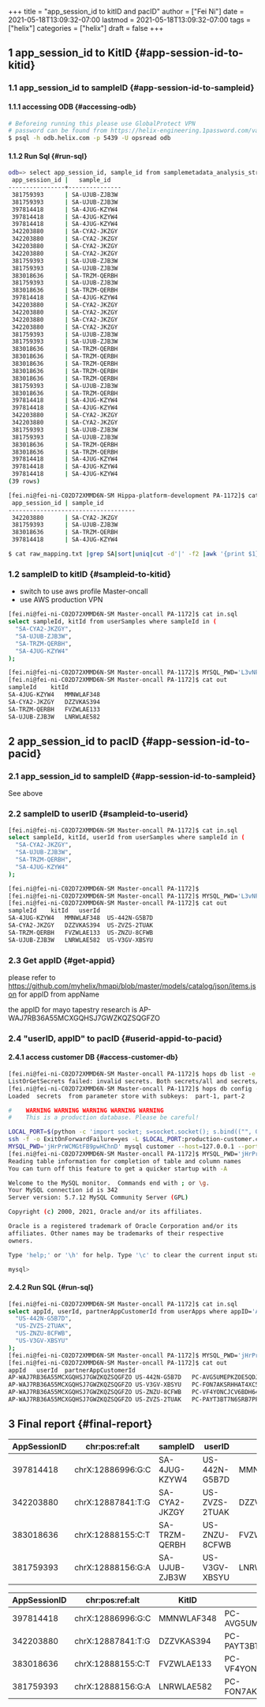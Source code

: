 +++
title = "app_session_id to kitID and pacID"
author = ["Fei Ni"]
date = 2021-05-18T13:09:32-07:00
lastmod = 2021-05-18T13:09:32-07:00
tags = ["helix"]
categories = ["helix"]
draft = false
+++

## <span class="section-num">1</span> app\_session\_id to KitID {#app-session-id-to-kitid}


### <span class="section-num">1.1</span> app\_session\_id to sampleID {#app-session-id-to-sampleid}


#### <span class="section-num">1.1.1</span> accessing ODB {#accessing-odb}

```bash
# Beforeing running this please use GlobalProtect VPN
# password can be found from https://helix-engineering.1password.com/vaults/gxhrwag245jkcrq7dvulaivmnq/allitems/2jte2zc3knd4pboslqbtk2o7y4
$ psql -h odb.helix.com -p 5439 -U opsread odb
```


#### <span class="section-num">1.1.2</span> Run Sql {#run-sql}

```bash
odb=> select app_session_id, sample_id from samplemetadata_analysis_stream where app_session_id in ('397814418', '342203880', '383018636', '381759393');
 app_session_id |   sample_id
----------------+---------------
 381759393      | SA-UJUB-ZJB3W
 381759393      | SA-UJUB-ZJB3W
 397814418      | SA-4JUG-KZYW4
 397814418      | SA-4JUG-KZYW4
 397814418      | SA-4JUG-KZYW4
 342203880      | SA-CYA2-JKZGY
 342203880      | SA-CYA2-JKZGY
 342203880      | SA-CYA2-JKZGY
 342203880      | SA-CYA2-JKZGY
 381759393      | SA-UJUB-ZJB3W
 381759393      | SA-UJUB-ZJB3W
 383018636      | SA-TRZM-QERBH
 381759393      | SA-UJUB-ZJB3W
 383018636      | SA-TRZM-QERBH
 397814418      | SA-4JUG-KZYW4
 342203880      | SA-CYA2-JKZGY
 342203880      | SA-CYA2-JKZGY
 342203880      | SA-CYA2-JKZGY
 342203880      | SA-CYA2-JKZGY
 381759393      | SA-UJUB-ZJB3W
 381759393      | SA-UJUB-ZJB3W
 383018636      | SA-TRZM-QERBH
 383018636      | SA-TRZM-QERBH
 383018636      | SA-TRZM-QERBH
 383018636      | SA-TRZM-QERBH
 383018636      | SA-TRZM-QERBH
 381759393      | SA-UJUB-ZJB3W
 383018636      | SA-TRZM-QERBH
 397814418      | SA-4JUG-KZYW4
 397814418      | SA-4JUG-KZYW4
 342203880      | SA-CYA2-JKZGY
 342203880      | SA-CYA2-JKZGY
 381759393      | SA-UJUB-ZJB3W
 381759393      | SA-UJUB-ZJB3W
 383018636      | SA-TRZM-QERBH
 383018636      | SA-TRZM-QERBH
 397814418      | SA-4JUG-KZYW4
 397814418      | SA-4JUG-KZYW4
 397814418      | SA-4JUG-KZYW4
(39 rows)

[fei.ni@fei-ni-C02D72XMMD6N-SM Hippa-platform-development PA-1172]$ cat raw_mapping.txt |grep SA|sort|uniq
 app_session_id | sample_id
------------------------------------
 342203880      | SA-CYA2-JKZGY
 381759393      | SA-UJUB-ZJB3W
 383018636      | SA-TRZM-QERBH
 397814418      | SA-4JUG-KZYW4

$ cat raw_mapping.txt |grep SA|sort|uniq|cut -d'|' -f2 |awk '{print $1}' >sampleIDs
```


### <span class="section-num">1.2</span> sampleID to kitID {#sampleid-to-kitid}

-   switch to use aws profile Master-oncall
-   use AWS production VPN

<!--listend-->

```bash
[fei.ni@fei-ni-C02D72XMMD6N-SM Master-oncall PA-1172]$ cat in.sql
select sampleId, kitId from userSamples where sampleId in (
  "SA-CYA2-JKZGY",
  "SA-UJUB-ZJB3W",
  "SA-TRZM-QERBH",
  "SA-4JUG-KZYW4"
);

[fei.ni@fei-ni-C02D72XMMD6N-SM Master-oncall PA-1172]$ MYSQL_PWD='L3vNFRHXAvjme9' mysql mapping --host=ue1-production-rds-mapping-002.cluster-crbiutp3k1kf.us-east-1.rds.amazonaws.com --port=3306 --user='mapping-service' <in.sql >out
[fei.ni@fei-ni-C02D72XMMD6N-SM Master-oncall PA-1172]$ cat out
sampleId	kitId
SA-4JUG-KZYW4	MMNWLAF348
SA-CYA2-JKZGY	DZZVKAS394
SA-TRZM-QERBH	FVZWLAE133
SA-UJUB-ZJB3W	LNRWLAE582
```


## <span class="section-num">2</span> app\_session\_id to pacID {#app-session-id-to-pacid}


### <span class="section-num">2.1</span> app\_session\_id to sampleID {#app-session-id-to-sampleid}

See above


### <span class="section-num">2.2</span> sampleID to userID {#sampleid-to-userid}

```bash
[fei.ni@fei-ni-C02D72XMMD6N-SM Master-oncall PA-1172]$ cat in.sql
select sampleId, kitId, userId from userSamples where sampleId in (
  "SA-CYA2-JKZGY",
  "SA-UJUB-ZJB3W",
  "SA-TRZM-QERBH",
  "SA-4JUG-KZYW4"
);

[fei.ni@fei-ni-C02D72XMMD6N-SM Master-oncall PA-1172]$
[fei.ni@fei-ni-C02D72XMMD6N-SM Master-oncall PA-1172]$ MYSQL_PWD='L3vNFRHXAvjme9' mysql mapping --host=ue1-production-rds-mapping-002.cluster-crbiutp3k1kf.us-east-1.rds.amazonaws.com --port=3306 --user='mapping-service' <in.sql >out
[fei.ni@fei-ni-C02D72XMMD6N-SM Master-oncall PA-1172]$ cat out
sampleId	kitId	userId
SA-4JUG-KZYW4	MMNWLAF348	US-442N-G5B7D
SA-CYA2-JKZGY	DZZVKAS394	US-ZVZS-2TUAK
SA-TRZM-QERBH	FVZWLAE133	US-ZNZU-8CFWB
SA-UJUB-ZJB3W	LNRWLAE582	US-V3GV-XBSYU
```


### <span class="section-num">2.3</span> Get appID {#get-appid}

please refer to <https://github.com/myhelix/hmapi/blob/master/models/catalog/json/items.json> for appID from appName

the appID for mayo tapestry research is AP-WAJ7RB36A55MCXGQHSJ7GWZKQZSQGFZO


### <span class="section-num">2.4</span> "userID, appID" to pacID {#userid-appid-to-pacid}


#### <span class="section-num">2.4.1</span> access customer DB {#access-customer-db}

```bash
[fei.ni@fei-ni-C02D72XMMD6N-SM Master-oncall PA-1172]$ hops db list -e production
ListOrGetSecrets failed: invalid secrets. Both secrets/all and secrets/part-XXX present
[fei.ni@fei-ni-C02D72XMMD6N-SM Master-oncall PA-1172]$ hops db config -f eval -e production -s customer
Loaded  secrets  from parameter store with subkeys:  part-1, part-2

#    WARNING WARNING WARNING WARNING WARNING
#    This is a production database. Please be careful!

LOCAL_PORT=$(python -c 'import socket; s=socket.socket(); s.bind(("", 0)); print(s.getsockname()[1]); s.close()')
ssh -f -o ExitOnForwardFailure=yes -L $LOCAL_PORT:production-customer.cluster-crbiutp3k1kf.us-east-1.rds.amazonaws.com:3306 fei.ni@172.20.132.123 sleep 60 && \
MYSQL_PWD='jHrPrWCMGtFB9pwHChnD' mysql customer --host=127.0.0.1 --port=${LOCAL_PORT} --user='customer-service'
[fei.ni@fei-ni-C02D72XMMD6N-SM Master-oncall PA-1172]$ MYSQL_PWD='jHrPrWCMGtFB9pwHChnD' mysql customer --host=production-customer.cluster-crbiutp3k1kf.us-east-1.rds.amazonaws.com --port=3306 --user='customer-service'
Reading table information for completion of table and column names
You can turn off this feature to get a quicker startup with -A

Welcome to the MySQL monitor.  Commands end with ; or \g.
Your MySQL connection id is 342
Server version: 5.7.12 MySQL Community Server (GPL)

Copyright (c) 2000, 2021, Oracle and/or its affiliates.

Oracle is a registered trademark of Oracle Corporation and/or its
affiliates. Other names may be trademarks of their respective
owners.

Type 'help;' or '\h' for help. Type '\c' to clear the current input statement.

mysql>
```


#### <span class="section-num">2.4.2</span> Run SQL {#run-sql}

```bash
[fei.ni@fei-ni-C02D72XMMD6N-SM Master-oncall PA-1172]$ cat in.sql
select appId, userId, partnerAppCustomerId from userApps where appID='AP-WAJ7RB36A55MCXGQHSJ7GWZKQZSQGFZO' and userID in (
  "US-442N-G5B7D",
  "US-ZVZS-2TUAK",
  "US-ZNZU-8CFWB",
  "US-V3GV-XBSYU"
);
[fei.ni@fei-ni-C02D72XMMD6N-SM Master-oncall PA-1172]$ MYSQL_PWD='jHrPrWCMGtFB9pwHChnD' mysql customer --host=production-customer.cluster-crbiutp3k1kf.us-east-1.rds.amazonaws.com --port=3306 --user='customer-service' <in.sql >out
[fei.ni@fei-ni-C02D72XMMD6N-SM Master-oncall PA-1172]$ cat out
appId	userId	partnerAppCustomerId
AP-WAJ7RB36A55MCXGQHSJ7GWZKQZSQGFZO	US-442N-G5B7D	PC-AVG5UMEPKZOE5QDJMQXTACNF43ZMYH62
AP-WAJ7RB36A55MCXGQHSJ7GWZKQZSQGFZO	US-V3GV-XBSYU	PC-FON7AKSRHHAT4XC5HPV7MAQXI422YHXB
AP-WAJ7RB36A55MCXGQHSJ7GWZKQZSQGFZO	US-ZNZU-8CFWB	PC-VF4YONCJCV6BDH6474KMKH333NXWMHF7
AP-WAJ7RB36A55MCXGQHSJ7GWZKQZSQGFZO	US-ZVZS-2TUAK	PC-PAYT3BT7N6SRB7PFJYC6ZHVW26OA44D3
```


## <span class="section-num">3</span> Final report {#final-report}

| AppSessionID | chr:pos:ref:alt   | sampleID      | userID        | KitID      | pacID                               |
|--------------|-------------------|---------------|---------------|------------|-------------------------------------|
| 397814418    | chrX:12886996:G:C | SA-4JUG-KZYW4 | US-442N-G5B7D | MMNWLAF348 | PC-AVG5UMEPKZOE5QDJMQXTACNF43ZMYH62 |
| 342203880    | chrX:12887841:T:G | SA-CYA2-JKZGY | US-ZVZS-2TUAK | DZZVKAS394 | PC-PAYT3BT7N6SRB7PFJYC6ZHVW26OA44D3 |
| 383018636    | chrX:12888155:C:T | SA-TRZM-QERBH | US-ZNZU-8CFWB | FVZWLAE133 | PC-VF4YONCJCV6BDH6474KMKH333NXWMHF7 |
| 381759393    | chrX:12888156:G:A | SA-UJUB-ZJB3W | US-V3GV-XBSYU | LNRWLAE582 | PC-FON7AKSRHHAT4XC5HPV7MAQXI422YHXB |

| AppSessionID | chr:pos:ref:alt   | KitID      | pacID                               |
|--------------|-------------------|------------|-------------------------------------|
| 397814418    | chrX:12886996:G:C | MMNWLAF348 | PC-AVG5UMEPKZOE5QDJMQXTACNF43ZMYH62 |
| 342203880    | chrX:12887841:T:G | DZZVKAS394 | PC-PAYT3BT7N6SRB7PFJYC6ZHVW26OA44D3 |
| 383018636    | chrX:12888155:C:T | FVZWLAE133 | PC-VF4YONCJCV6BDH6474KMKH333NXWMHF7 |
| 381759393    | chrX:12888156:G:A | LNRWLAE582 | PC-FON7AKSRHHAT4XC5HPV7MAQXI422YHXB |

